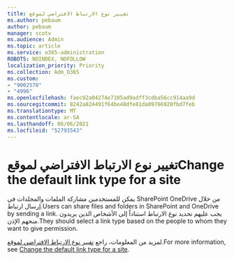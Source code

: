 ```yaml
---
title: تغيير نوع الارتباط الافتراضي لموقع
ms.author: pebaum
author: pebaum
manager: scotv
ms.audience: Admin
ms.topic: article
ms.service: o365-administration
ROBOTS: NOINDEX, NOFOLLOW
localization_priority: Priority
ms.collection: Adm_O365
ms.custom:
- "9002578"
- "4996"
ms.openlocfilehash: faec92a04274e7105ad9adff3cdba56cc914aa9d
ms.sourcegitcommit: 8242a824491f64be48dfe81da09766920fbd7feb
ms.translationtype: MT
ms.contentlocale: ar-SA
ms.lasthandoff: 06/06/2021
ms.locfileid: "52793543"
---
```

# <a name="change-the-default-link-type-for-a-site"></a><span data-ttu-id="4f627-102">تغيير نوع الارتباط الافتراضي لموقع</span><span class="sxs-lookup"><span data-stu-id="4f627-102">Change the default link type for a site</span></span>

<span data-ttu-id="4f627-103">يمكن للمستخدمين مشاركة الملفات والمجلدات في SharePoint OneDrive من خلال إرسال ارتباط.</span><span class="sxs-lookup"><span data-stu-id="4f627-103">Users can share files and folders in SharePoint and OneDrive by sending a link.</span></span> <span data-ttu-id="4f627-104">يجب عليهم تحديد نوع الارتباط استناداً إلى الأشخاص الذين يريدون منحهم الإذن.</span><span class="sxs-lookup"><span data-stu-id="4f627-104">They should select a link type based on the people to whom they want to give permission.</span></span>

<span data-ttu-id="4f627-105">لمزيد من المعلومات، راجع [تغيير نوع الارتباط الافتراضي لموقع](/sharepoint/change-default-sharing-link).</span><span class="sxs-lookup"><span data-stu-id="4f627-105">For more information, see [Change the default link type for a site](/sharepoint/change-default-sharing-link).</span></span>
